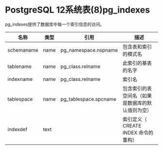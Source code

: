 # PostgreSQL 12系统表(8)pg_indexes

pg_indexes提供了数据库中每一个索引信息的访问。

| 名称         | 类型   | 引用                    | 描述                                             |
| ------------ | ------ | ----------------------- | ------------------------------------------------ |
|  schemaname  |  name  |  pg_namespace.nspname   | 包含表和索引的模式名                             |
|  tablename   |  name  |  pg_class.relname       | 此索引的基表的名字                               |
|  indexname   |  name  |  pg_class.relname       | 索引名                                           |
|  tablespace  |  name  |  pg_tablespace.spcname  | 包含索引的表空间名（如果是数据库的默认值则为空） |
|  indexdef    |  text  |                         | 索引定义（ CREATE INDEX 命令的重构）             |

